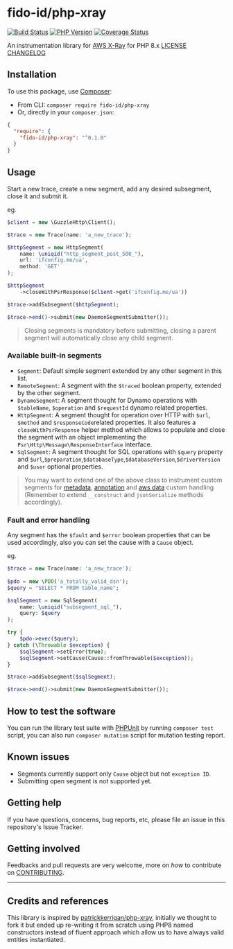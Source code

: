 # fido-id/php-xray

[![Build Status](https://github.com/fido-id/php-xray/actions/workflows/main.yaml/badge.svg)](https://github.com/fido-id/php-xray/actions/workflows/main.yaml)
[![PHP Version](https://img.shields.io/badge/php->=8.0-blue)](https://www.php.net/releases/8.0/en.php)
[![Coverage Status][Master coverage image]](https://app.codecov.io/gh/fido-id/php-xray)

[Master coverage image]: https://codecov.io/gh/fido-id/php-xray/branch/master/graph/badge.svg?token=YSPMGJVP77

An instrumentation library for [AWS X-Ray](https://docs.aws.amazon.com/xray/latest/devguide/aws-xray.html) for PHP 8.x
[LICENSE](LICENSE.md)
[CHANGELOG](CHANGELOG-0.x.md)

## Installation

To use this package, use [Composer](https://getcomposer.org/):

* From CLI: `composer require fido-id/php-xray`
* Or, directly in your `composer.json`:

```json
{
  "require": {
    "fido-id/php-xray": "^0.1.0"
  }
}
```

## Usage

Start a new trace, create a new segment, add any desired subsegment, close it and submit it.

eg.

```php
$client = new \GuzzleHttp\Client();

$trace = new Trace(name: 'a_new_trace');

$httpSegment = new HttpSegment(
    name: \uniqid("http_segment_post_500_"),
    url: 'ifconfig.me/ua',
    method: 'GET'
);

$httpSegment
    ->closeWithPsrResponse($client->get('ifconfig.me/ua'))

$trace->addSubsegment($httpSegment);

$trace->end()->submit(new DaemonSegmentSubmitter());
```

> Closing segments is mandatory before submitting, closing a parent segment will automatically close any child segment.

### Available built-in segments

- `Segment`: Default simple segment extended by any other segment in this list.
- `RemoteSegment`: A segment with the `$traced` boolean property, extended by the other segment.
- `DynamoSegment`: A segment thought for Dynamo operations with `$tableName`, `$operation` and `$requestId` dynamo related properties.
- `HttpSegment`: A segment thought for operation over HTTP with `$url`, `$method` and `$responseCode`related properties. It also features a `closeWithPsrResponse` helper method
  which allows to populate and close the segment with an object implementing the `Psr\Http\Message\ResponseInterface` interface.
- `SqlSegment`: A segment thought for SQL operations with `$query` property and `$url`,`$preparation`,`$databaseType`,`$databaseVersion`,`$driverVersion` and `$user` optional
  properties.

> You may want to extend one of the above class to instrument custom segments for [metadata](https://docs.aws.amazon.com/xray/latest/devguide/xray-api-segmentdocuments.html#api-segmentdocuments-metadata), [annotation](https://docs.aws.amazon.com/xray/latest/devguide/xray-api-segmentdocuments.html#api-segmentdocuments-annotations) and [aws data](https://docs.aws.amazon.com/xray/latest/devguide/xray-api-segmentdocuments.html#api-segmentdocuments-aws) custom handling (Remember to extend `__construct` and `jsonSerialize` methods accordingly).

### Fault and error handling

Any segment has the `$fault` and `$error` boolean properties that can be used accordingly, also you can set the cause with a `Cause` object.

eg.

```php
$trace = new Trace(name: 'a_new_trace');
    
$pdo = new \PDO('a_totally_valid_dsn');
$query = "SELECT * FROM table_name";

$sqlSegment = new SqlSegment(
    name: \uniqid("subsegment_sql_"),
    query: $query
);

try {
    $pdo->exec($query);
} catch (\Throwable $exception) {
    $sqlSegment->setError(true);
    $sqlSegment->setCause(Cause::fromThrowable($exception));
}

$trace->addSubsegment($sqlSegment);

$trace->end()->submit(new DaemonSegmentSubmitter());

```

## How to test the software

You can run the library test suite with [PHPUnit](https://phpunit.de/) by running `composer test` script, you can also run `composer mutation` script for mutation testing report.

## Known issues

- Segments currently support only `Cause` object but not `exception ID`.
- Submitting open segment is not supported yet.

## Getting help

If you have questions, concerns, bug reports, etc, please file an issue in this repository's Issue Tracker.

## Getting involved

Feedbacks and pull requests are very welcome, more on _how_ to contribute on [CONTRIBUTING](CONTRIBUTING.md).

----

## Credits and references

This library is inspired by [patrickkerrigan/php-xray](https://github.com/patrickkerrigan/php-xray), initially we thought to fork it but ended up re-writing it from scratch using PHP8 named constructors instead of fluent approach which allow us to have always valid entities instantiated.
